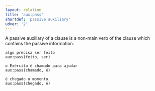 ```yaml
---
layout: relation
title: 'aux:pass'
shortdef: 'passive auxiliary'
udver: '2'
---
```


A passive auxiliary of a clause is a non-main verb of the clause which
contains the passive information.

~~~ sdparse
algo precisa ser feito
aux:pass(feito, ser)
~~~

~~~ sdparse
o Exército é chamado para ajudar
aux:pass(chamado, é)
~~~

~~~ sdparse
é chegado o momento
aux:pass(chegado, é)
~~~
<!-- Interlanguage links updated Po 6. listopadu 2023, 21:42:30 CET -->
